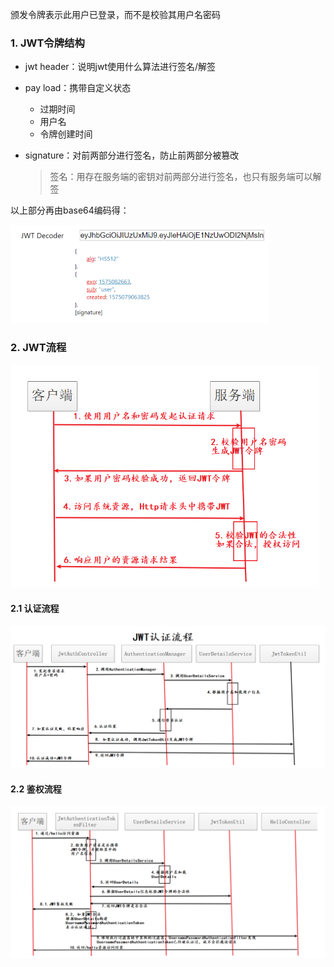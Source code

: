 颁发令牌表示此用户已登录，而不是校验其用户名密码



### 1. JWT令牌结构

- jwt header：说明jwt使用什么算法进行签名/解签

- pay load：携带自定义状态

  - 过期时间
  - 用户名
  - 令牌创建时间

- signature：对前两部分进行签名，防止前两部分被篡改

  > 签名：用存在服务端的密钥对前两部分进行签名，也只有服务端可以解签



以上部分再由base64编码得：

<img src="../img/image-20210827092405915.png" alt="image-20210827092405915" style="zoom: 50%;" /> 



### 2. JWT流程

<img src="../img/image-20210827110825429.png" alt="image-20210827110825429" style="zoom:67%;" /> 



#### 2.1 认证流程

<img src="../img/image-20210827111122405.png" alt="image-20210827111122405" style="zoom:67%;" /> 



#### 2.2 鉴权流程

<img src="../img/image-20210827111811592.png" alt="image-20210827111811592" style="zoom:67%;" /> 
